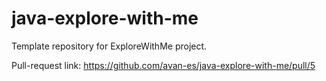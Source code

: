 # java-explore-with-me
Template repository for ExploreWithMe project.

Pull-request link: https://github.com/avan-es/java-explore-with-me/pull/5